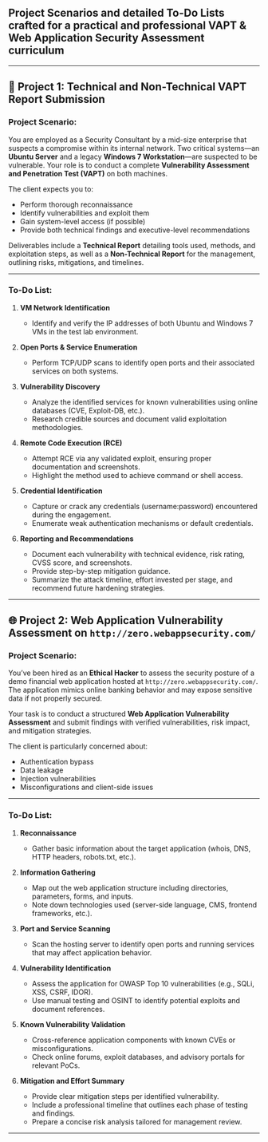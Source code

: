 ## Project Scenarios and detailed To-Do Lists crafted for a practical and professional VAPT & Web Application Security Assessment curriculum

---


## 🔐 **Project 1: Technical and Non-Technical VAPT Report Submission**

### **Project Scenario:**

You are employed as a Security Consultant by a mid-size enterprise that suspects a compromise within its internal network. Two critical systems—an **Ubuntu Server** and a legacy **Windows 7 Workstation**—are suspected to be vulnerable. Your role is to conduct a complete **Vulnerability Assessment and Penetration Test (VAPT)** on both machines.

The client expects you to:

* Perform thorough reconnaissance
* Identify vulnerabilities and exploit them
* Gain system-level access (if possible)
* Provide both technical findings and executive-level recommendations

Deliverables include a **Technical Report** detailing tools used, methods, and exploitation steps, as well as a **Non-Technical Report** for the management, outlining risks, mitigations, and timelines.

---

### **To-Do List:**

1. **VM Network Identification**

   * Identify and verify the IP addresses of both Ubuntu and Windows 7 VMs in the test lab environment.

2. **Open Ports & Service Enumeration**

   * Perform TCP/UDP scans to identify open ports and their associated services on both systems.

3. **Vulnerability Discovery**

   * Analyze the identified services for known vulnerabilities using online databases (CVE, Exploit-DB, etc.).
   * Research credible sources and document valid exploitation methodologies.

4. **Remote Code Execution (RCE)**

   * Attempt RCE via any validated exploit, ensuring proper documentation and screenshots.
   * Highlight the method used to achieve command or shell access.

5. **Credential Identification**

   * Capture or crack any credentials (username\:password) encountered during the engagement.
   * Enumerate weak authentication mechanisms or default credentials.

6. **Reporting and Recommendations**

   * Document each vulnerability with technical evidence, risk rating, CVSS score, and screenshots.
   * Provide step-by-step mitigation guidance.
   * Summarize the attack timeline, effort invested per stage, and recommend future hardening strategies.

---

## 🌐 **Project 2: Web Application Vulnerability Assessment on `http://zero.webappsecurity.com/`**

### **Project Scenario:**

You’ve been hired as an **Ethical Hacker** to assess the security posture of a demo financial web application hosted at `http://zero.webappsecurity.com/`. The application mimics online banking behavior and may expose sensitive data if not properly secured.

Your task is to conduct a structured **Web Application Vulnerability Assessment** and submit findings with verified vulnerabilities, risk impact, and mitigation strategies.

The client is particularly concerned about:

* Authentication bypass
* Data leakage
* Injection vulnerabilities
* Misconfigurations and client-side issues

---

### **To-Do List:**

1. **Reconnaissance**

   * Gather basic information about the target application (whois, DNS, HTTP headers, robots.txt, etc.).

2. **Information Gathering**

   * Map out the web application structure including directories, parameters, forms, and inputs.
   * Note down technologies used (server-side language, CMS, frontend frameworks, etc.).

3. **Port and Service Scanning**

   * Scan the hosting server to identify open ports and running services that may affect application behavior.

4. **Vulnerability Identification**

   * Assess the application for OWASP Top 10 vulnerabilities (e.g., SQLi, XSS, CSRF, IDOR).
   * Use manual testing and OSINT to identify potential exploits and document references.

5. **Known Vulnerability Validation**

   * Cross-reference application components with known CVEs or misconfigurations.
   * Check online forums, exploit databases, and advisory portals for relevant PoCs.

6. **Mitigation and Effort Summary**

   * Provide clear mitigation steps per identified vulnerability.
   * Include a professional timeline that outlines each phase of testing and findings.
   * Prepare a concise risk analysis tailored for management review.

---

